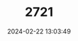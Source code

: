 ---
title: "2721"
category: "Bedotia madagascariensis"
draft: false
date: 2024-02-22 13:03:49
languages:
  English: ["Zona"]
---